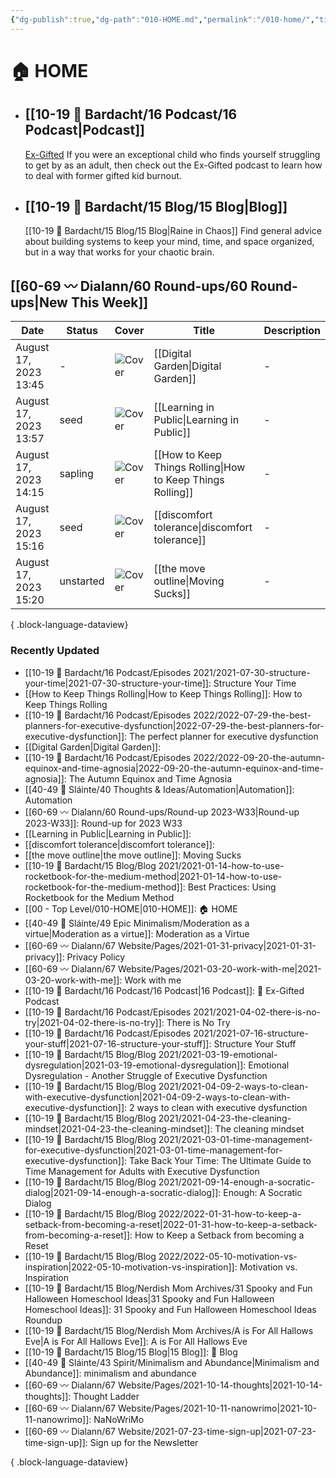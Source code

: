 ```yaml
---
{"dg-publish":true,"dg-path":"010-HOME.md","permalink":"/010-home/","title":"🏠 HOME","pinned":true,"contentClasses":"cards cards-1-1 dashboard","tags":["gardenEntry"],"noteIcon":"","created":"2021-10-13","updated":"2023-08-16T23:23:34.735-04:00"}
---
```


# 🏠 HOME
- ## [[10-19 💢 Bardacht/16 Podcast/16 Podcast\|Podcast]]
  [Ex-Gifted](https://exgifted.com/)
  If you were an exceptional child who finds yourself struggling to get by as an adult, then check out the Ex-Gifted podcast to learn how to deal with former gifted kid burnout.

- ## [[10-19 💢 Bardacht/15 Blog/15 Blog\|Blog]]
  [[10-19 💢 Bardacht/15 Blog/15 Blog\|Raine in Chaos]]
  Find general advice about building systems to keep your mind, time, and space organized, but in a way that works for your chaotic brain.

## [[60-69 〰️ Dialann/60 Round-ups/60 Round-ups\|New This Week]]
| Date                  | Status    | Cover                                                                                                                                                                                                                                        | Title                                                         | Description |
| --------------------- | --------- | -------------------------------------------------------------------------------------------------------------------------------------------------------------------------------------------------------------------------------------------- | ------------------------------------------------------------- | ----------- |
| August 17, 2023 13:45 | \-        | ![Cover]()                                                                                                                                                                                                                                   | [[Digital Garden\|Digital Garden]]                         | \-          |
| August 17, 2023 13:57 | seed      | ![Cover]()                                                                                                                                                                                                                                   | [[Learning in Public\|Learning in Public]]                 | \-          |
| August 17, 2023 14:15 | sapling   | ![Cover](https://images.unsplash.com/photo-1505552613537-4aab9bf431c8?crop=entropy&cs=tinysrgb&fit=max&fm=jpg&ixid=M3wzNjAwOTd8MHwxfHNlYXJjaHwxNTF8fHJvbGxpbmclMjBzb2NjZXIlMjBiYWxsfGVufDB8MHx8fDE2OTIyOTQwMzN8MA&ixlib=rb-4.0.3&q=80&w=400) | [[How to Keep Things Rolling\|How to Keep Things Rolling]] | \-          |
| August 17, 2023 15:16 | seed      | ![Cover]()                                                                                                                                                                                                                                   | [[discomfort tolerance\|discomfort tolerance]]             | \-          |
| August 17, 2023 15:20 | unstarted | ![Cover]()                                                                                                                                                                                                                                   | [[the move outline\|Moving Sucks]]                         | \-          |

{ .block-language-dataview}

### Recently Updated
- [[10-19 💢 Bardacht/16 Podcast/Episodes 2021/2021-07-30-structure-your-time\|2021-07-30-structure-your-time]]: Structure Your Time
- [[How to Keep Things Rolling\|How to Keep Things Rolling]]: How to Keep Things Rolling
- [[10-19 💢 Bardacht/16 Podcast/Episodes 2022/2022-07-29-the-best-planners-for-executive-dysfunction\|2022-07-29-the-best-planners-for-executive-dysfunction]]: The perfect planner for executive dysfunction
- [[Digital Garden\|Digital Garden]]: 
- [[10-19 💢 Bardacht/16 Podcast/Episodes 2022/2022-09-20-the-autumn-equinox-and-time-agnosia\|2022-09-20-the-autumn-equinox-and-time-agnosia]]: The Autumn Equinox and Time Agnosia
- [[40-49 🔅 Sláinte/40 Thoughts & Ideas/Automation\|Automation]]: Automation
- [[60-69 〰️ Dialann/60 Round-ups/Round-up 2023-W33\|Round-up 2023-W33]]: Round-up for 2023 W33
- [[Learning in Public\|Learning in Public]]: 
- [[discomfort tolerance\|discomfort tolerance]]: 
- [[the move outline\|the move outline]]: Moving Sucks
- [[10-19 💢 Bardacht/15 Blog/Blog 2021/2021-01-14-how-to-use-rocketbook-for-the-medium-method\|2021-01-14-how-to-use-rocketbook-for-the-medium-method]]: Best Practices: Using Rocketbook for the Medium Method
- [[00 - Top Level/010-HOME\|010-HOME]]: 🏠 HOME
- [[40-49 🔅 Sláinte/49 Epic Minimalism/Moderation as a virtue\|Moderation as a virtue]]: Moderation as a Virtue
- [[60-69 〰️ Dialann/67 Website/Pages/2021-01-31-privacy\|2021-01-31-privacy]]: Privacy Policy
- [[60-69 〰️ Dialann/67 Website/Pages/2021-03-20-work-with-me\|2021-03-20-work-with-me]]: Work with me
- [[10-19 💢 Bardacht/16 Podcast/16 Podcast\|16 Podcast]]: 📌 Ex-Gifted Podcast
- [[10-19 💢 Bardacht/16 Podcast/Episodes 2021/2021-04-02-there-is-no-try\|2021-04-02-there-is-no-try]]: There is No Try
- [[10-19 💢 Bardacht/16 Podcast/Episodes 2021/2021-07-16-structure-your-stuff\|2021-07-16-structure-your-stuff]]: Structure Your Stuff
- [[10-19 💢 Bardacht/15 Blog/Blog 2021/2021-03-19-emotional-dysregulation\|2021-03-19-emotional-dysregulation]]: Emotional Dysregulation - Another Struggle of Executive Dysfunction
- [[10-19 💢 Bardacht/15 Blog/Blog 2021/2021-04-09-2-ways-to-clean-with-executive-dysfunction\|2021-04-09-2-ways-to-clean-with-executive-dysfunction]]: 2 ways to clean with executive dysfunction
- [[10-19 💢 Bardacht/15 Blog/Blog 2021/2021-04-23-the-cleaning-mindset\|2021-04-23-the-cleaning-mindset]]: The cleaning mindset
- [[10-19 💢 Bardacht/15 Blog/Blog 2021/2021-03-01-time-management-for-executive-dysfunction\|2021-03-01-time-management-for-executive-dysfunction]]: Take Back Your Time: The Ultimate Guide to Time Management for Adults with Executive Dysfunction
- [[10-19 💢 Bardacht/15 Blog/Blog 2021/2021-09-14-enough-a-socratic-dialog\|2021-09-14-enough-a-socratic-dialog]]: Enough: A Socratic Dialog
- [[10-19 💢 Bardacht/15 Blog/Blog 2022/2022-01-31-how-to-keep-a-setback-from-becoming-a-reset\|2022-01-31-how-to-keep-a-setback-from-becoming-a-reset]]: How to Keep a Setback from becoming a Reset
- [[10-19 💢 Bardacht/15 Blog/Blog 2022/2022-05-10-motivation-vs-inspiration\|2022-05-10-motivation-vs-inspiration]]: Motivation vs. Inspiration
- [[10-19 💢 Bardacht/15 Blog/Nerdish Mom Archives/31 Spooky and Fun Halloween Homeschool Ideas\|31 Spooky and Fun Halloween Homeschool Ideas]]: 31 Spooky and Fun Halloween Homeschool Ideas Roundup
- [[10-19 💢 Bardacht/15 Blog/Nerdish Mom Archives/A is For All Hallows Eve\|A is For All Hallows Eve]]: A is For All Hallows Eve
- [[10-19 💢 Bardacht/15 Blog/15 Blog\|15 Blog]]: 📌 Blog
- [[40-49 🔅 Sláinte/43 Spirit/Minimalism and Abundance\|Minimalism and Abundance]]: minimalism and abundance
- [[60-69 〰️ Dialann/67 Website/Pages/2021-10-14-thoughts\|2021-10-14-thoughts]]: Thought Ladder
- [[60-69 〰️ Dialann/67 Website/Pages/2021-10-11-nanowrimo\|2021-10-11-nanowrimo]]: NaNoWriMo
- [[60-69 〰️ Dialann/67 Website/2021-07-23-time-sign-up\|2021-07-23-time-sign-up]]: Sign up for the Newsletter

{ .block-language-dataview}





